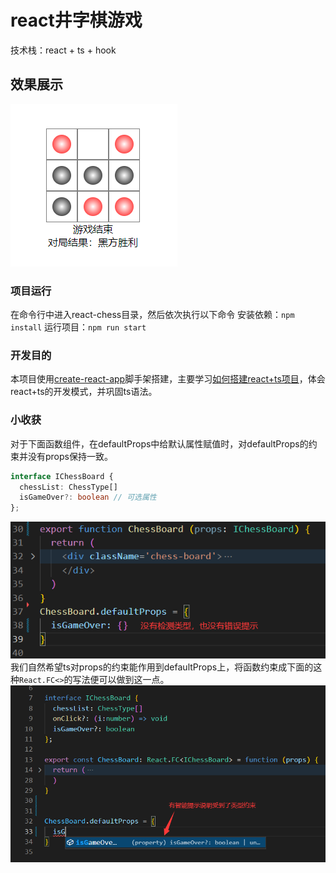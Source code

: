 # react井字棋游戏

技术栈：react + ts + hook

## 效果展示
![项目截图](./img/game.png)
### 项目运行
在命令行中进入react-chess目录，然后依次执行以下命令
安装依赖：`npm install`
运行项目：`npm run start`

### 开发目的
本项目使用[create-react-app](https://create-react-app.dev/)脚手架搭建，主要学习[如何搭建react+ts项目](https://create-react-app.dev/docs/adding-typescript)，体会react+ts的开发模式，并巩固ts语法。

### 小收获
对于下面函数组件，在defaultProps中给默认属性赋值时，对defaultProps的约束并没有props保持一致。
```typescript
interface IChessBoard {
  chessList: ChessType[]
  isGameOver?: boolean // 可选属性
};
```
![](./img/code1.png)
我们自然希望ts对props的约束能作用到defaultProps上，将函数约束成下面的这种`React.FC<>`的写法便可以做到这一点。
![](./img/code2.png)

